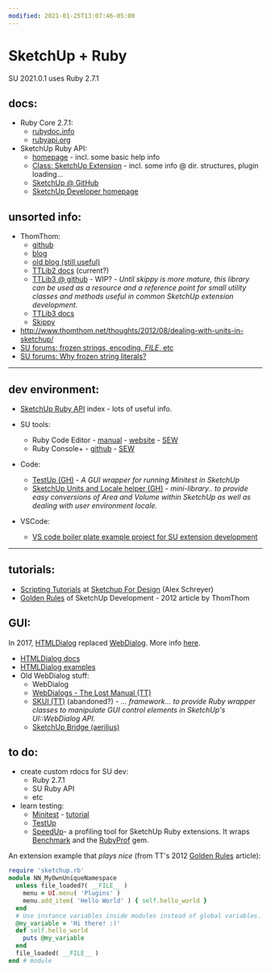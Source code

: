 ```yaml
---
modified: 2021-01-25T13:07:46-05:00
---
```


# SketchUp + Ruby

SU 2021.0.1 uses Ruby 2.7.1

## docs:
- Ruby Core 2.7.1:
  - [rubydoc.info]
  - [rubyapi.org]
- SketchUp Ruby API:
  - [homepage](https://ruby.sketchup.com/) - incl. some basic help info
  - [Class: SketchUp Extension](https://ruby.sketchup.com/SketchupExtension.html) - incl. some info @ dir. structures, plugin loading...
  - [SketchUp @ GitHub](https://github.com/SketchUp)
  - [SketchUp Developer homepage](https://developer.sketchup.com/)

## unsorted info:

  - ThomThom:
    - [github](https://github.com/thomthom)
    - [blog](http://www.thomthom.net/thoughts/)
    - [old blog (still useful)](http://www.thomthom.net/blog/)
    - [TTLib2 docs](http://www.thomthom.net/software/sketchup/tt_lib2/doc/) (current?)
    - [TTLib3 @ github](https://github.com/thomthom/tt-lib) - WIP? - *Until skippy is more mature, this library can be used as a resource and a reference point for small utility classes and methods useful in common SketchUp extension development.*
    - [TTLib3 docs](https://www.rubydoc.info/github/thomthom/tt-lib/)
    - [Skippy]
  - http://www.thomthom.net/thoughts/2012/08/dealing-with-units-in-sketchup/
  - [SU forums: frozen strings, encoding, _FILE_, etc](https://forums.sketchup.com/t/force-encoding-when-using-frozen-string-literals/109362)
  - [SU forums: Why frozen string literals?](https://forums.sketchup.com/t/why-frozen-string-literals/123843/9)

--------------------
## dev environment:
- [SketchUp Ruby API](https://ruby.sketchup.com/) index - lots of useful info.
- SU tools:
  - Ruby Code Editor - [manual](https://alexschreyer.net/projects/sketchup-ruby-code-editor/ruby-code-editor-manual/) - [website](https://alexschreyer.net/projects/sketchup-ruby-code-editor/) - [SEW](https://extensions.sketchup.com/extension/07d36510-4de5-49c5-ba63-5cf254c98b2b/ruby-code-editor)
  - Ruby Console+ - [github](https://github.com/aerilius/sketchup-console-plus) - [SEW](https://extensions.sketchup.com/extension/b3865233-5e84-4f7e-8342-517aca889225/Ruby%20Console+)
- Code:
  - [TestUp (GH)](https://github.com/SketchUp/testup-2) - *A GUI wrapper for running Minitest in SketchUp*
  - [SketchUp Units and Locale helper (GH)](https://github.com/thomthom/SketchUp-Units-and-Locale-Helper) - *mini-library.. to provide easy conversions of Area and Volume within SketchUp as well as dealing with user environment locale.*

- VSCode:
  - [VS code boiler plate example project for SU extension development](https://github.com/SketchUp/sketchup-extension-vscode-project)

--------------------
## tutorials:

  - [Scripting Tutorials](https://sketchupfordesign.com/sketchup-tutorials-news/tutorials/scripting/) at [Sketchup For Design](https://sketchupfordesign.com/) (Alex Schreyer)
  - [Golden Rules] of SketchUp Development - 2012 article by ThomThom

## GUI:

In 2017, [HTMLDialog] replaced [WebDialog]. More info [here](https://github.com/aerilius/sketchup-bridge).

- [HTMLDialog docs](https://ruby.sketchup.com/UI/HtmlDialog.html)
- [HTMLDialog examples](https://github.com/SketchUp/htmldialog-examples)
- Old WebDialog stuff:
  - WebDialog
  - [WebDialogs - The Lost Manual (TT)](https://github.com/thomthom/sketchup-webdialogs-the-lost-manual)
  - [SKUI (TT)](https://github.com/thomthom/SKUI) (abandoned?) - *... framework... to provide Ruby wrapper classes to manipulate GUI control elements in SketchUp's UI::WebDialog API.*
  - [SketchUp Bridge (aerilius)](https://github.com/aerilius/sketchup-bridge)

## to do:
- create custom rdocs for SU dev:
  - Ruby 2.7.1
  - SU Ruby API
  - etc
- learn testing:
  - [Minitest] - [tutorial](https://semaphoreci.com/community/tutorials/getting-started-with-minitest)
  - [TestUp]
  - [SpeedUp]- a profiling tool for SketchUp Ruby extensions. It wraps [Benchmark] and the [RubyProf] gem.


An extension example that *plays nice* (from TT's 2012 [Golden Rules] article):
```ruby
require 'sketchup.rb'
module NN_MyOwnUniqueNamespace
  unless file_loaded?( __FILE__ )
    menu = UI.menu( 'Plugins' )
    menu.add_item( 'Hello World' ) { self.hello_world }
  end
  # Use instance variables inside modules instead of global variables.
  @my_variable = 'Hi there! :)'
  def self.hello_world
    puts @my_variable
  end
  file_loaded( __FILE__ )
end # module
```





[rubydoc.info]:(https://ruby-doc.org/core-2.7.1/)
[rubydoc.info]:https://rubydoc.info/stdlib/core/
[rubyapi.org]:https://rubyapi.org/2.7

[WebDialog]:https://ruby.sketchup.com/UI/WebDialog.html
[HTMLDialog]:https://ruby.sketchup.com/UI/HtmlDialog.html

[Minitest]:(https://github.com/seattlerb/minitest)
[TestUp]:(https://github.com/SketchUp/testup-2)
[SpeedUp]:(https://github.com/SketchUp/speedup)
[Skippy]:https://github.com/thomthom/skippy
[Benchmark]:https://rubydoc.info/stdlib/benchmark/Benchmark
[RubyProf]:https://ruby-prof.github.io/

[Golden Rules]: (http://www.thomthom.net/thoughts/2012/01/golden-rules-of-sketchup-plugin-development/)